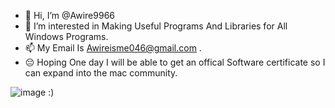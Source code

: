 - 👋 Hi, I’m @Awire9966
- 👀 I’m interested in Making Useful Programs And Libraries for All Windows Programs. 
- 📫 My Email Is Awireisme046@gmail.com .
- 😔 Hoping One day I will be able to get an offical Software certificate so I can expand into the mac community.

![image](https://user-images.githubusercontent.com/65136929/135912243-987dcb6e-7856-4cd8-aeea-04ec2c95bfbb.png)
:)

